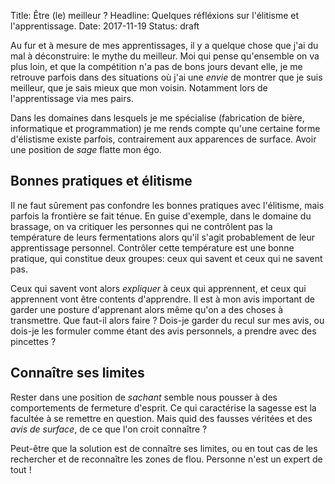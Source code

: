 Title: Être (le) meilleur ?
Headline: Quelques réfléxions sur l'élitisme et l'apprentissage.
Date: 2017-11-19
Status: draft

Au fur et à mesure de mes apprentissages, il y a quelque chose que j'ai du mal à déconstruire: le mythe du meilleur. Moi qui pense qu'ensemble on va plus loin, et que la compétition n'a pas de bons jours devant elle, je me retrouve parfois dans des situations où j'ai une *envie* de montrer que je suis meilleur, que je sais mieux que mon voisin. Notamment lors de l'apprentissage via mes pairs.

Dans les domaines dans lesquels je me spécialise (fabrication de bière, informatique et programmation) je me rends compte qu'une certaine forme d'élistisme existe parfois, contrairement aux apparences de surface. Avoir une position de *sage* flatte mon égo.

## Bonnes pratiques et élitisme

Il ne faut sûrement pas confondre les bonnes pratiques avec l'élitisme, mais parfois la frontière se fait ténue. En guise d'exemple, dans le domaine du brassage, on va critiquer les personnes qui ne contrôlent pas la température de leurs fermentations alors qu'il s'agit probablement de leur apprentissage personnel. Contrôler cette température est une bonne pratique, qui constitue deux groupes: ceux qui savent et ceux qui ne savent pas.

Ceux qui savent vont alors *expliquer* à ceux qui apprennent, et ceux qui apprennent vont être contents d'apprendre. Il est à mon avis important de garder une posture d'apprenant alors même qu'on a des choses à transmettre. Que faut-il alors faire ? Dois-je garder du recul sur mes avis, ou dois-je les formuler comme étant des avis personnels, a prendre avec des pincettes ?

## Connaître ses limites

Rester dans une position de *sachant* semble nous pousser à des comportements de fermeture d'esprit. Ce qui caractérise la sagesse est la facultée à se remettre en question. Mais quid des fausses véritées et des *avis de surface*, de ce que l'on croit connaître ?

Peut-être que la solution est de connaître ses limites, ou en tout cas de les rechercher et de reconnaître les zones de flou. Personne n'est un expert de tout !
